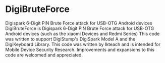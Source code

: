 # DigiBruteForce
Digispark 6-Digit PIN Brute Force attack for USB-OTG Android devices
DigiBruteForce is Digispark 6-Digit PIN Brute Force attack for USB-OTG Android devices (such as the xiaomi Devices and Redmi Series)
This code was written to support DigiStump's DigiSpark Model A and the DigiKeyboard Library.
This code was written by Ikteach and is intended for Mobile Device Security Research.
Improvements and expansions to this code are welcomed and appreciated.
